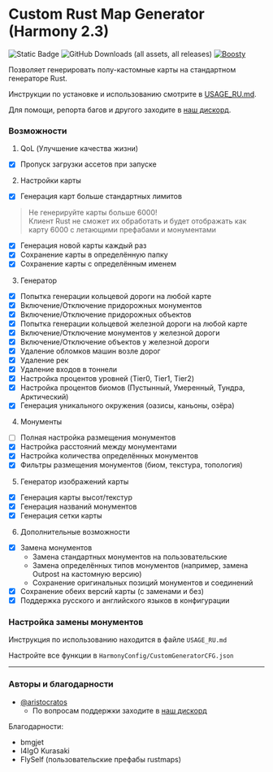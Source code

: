 # Custom Rust Map Generator (Harmony 2.3)
![Static Badge](https://img.shields.io/badge/Harmony-2.3-blue?style=for-the-badge)
![GitHub Downloads (all assets, all releases)](https://img.shields.io/github/downloads/hammzat/HarmonyCustomGenerator/total?style=for-the-badge&color=blue)
[![Boosty](https://img.shields.io/badge/Support%20on-Boosty-orange?style=for-the-badge)](https://boosty.to/aristocratos)

Позволяет генерировать полу-кастомные карты на стандартном генераторе Rust.

Инструкции по установке и использованию смотрите в [USAGE_RU.md](USAGE_RU.md).

Для помощи, репорта багов и другого заходите в [наш дискорд](https://discord.gg/xUdpkm8RUS).

### Возможности

1. QoL (Улучшение качества жизни)
- [x] Пропуск загрузки ассетов при запуске

2. Настройки карты
- [x] Генерация карт больше стандартных лимитов
> Не генерируйте карты больше 6000!  
> Клиент Rust не сможет их обработать и будет отображать как карту 6000 с летающими префабами и монументами

- [x] Генерация новой карты каждый раз
- [x] Сохранение карты в определённую папку
- [x] Сохранение карты с определённым именем
  
3. Генератор
- [x] Попытка генерации кольцевой дороги на любой карте
- [x] Включение/Отключение придорожных монументов
- [x] Включение/Отключение придорожных объектов
- [x] Попытка генерации кольцевой железной дороги на любой карте
- [x] Включение/Отключение монументов у железной дороги
- [x] Включение/Отключение объектов у железной дороги
- [x] Удаление обломков машин возле дорог
- [x] Удаление рек
- [x] Удаление входов в тоннели
- [x] Настройка процентов уровней (Tier0, Tier1, Tier2)
- [x] Настройка процентов биомов (Пустынный, Умеренный, Тундра, Арктический)
- [x] Генерация уникального окружения (оазисы, каньоны, озёра)

4. Монументы
- [ ] Полная настройка размещения монументов
- [x] Настройка расстояний между монументами
- [x] Настройка количества определённых монументов
- [x] Фильтры размещения монументов (биом, текстура, топология)

5. Генератор изображений карты
- [x] Генерация карты высот/текстур
- [x] Генерация названий монументов
- [x] Генерация сетки карты

6. Дополнительные возможности
- [x] Замена монументов
  - Замена стандартных монументов на пользовательские
  - Замена определённых типов монументов (например, замена Outpost на кастомную версию)
  - Сохранение оригинальных позиций монументов и соединений
- [x] Сохранение обеих версий карты (с заменами и без)
- [x] Поддержка русского и английского языков в конфигурации

### Настройка замены монументов  
Инструкция по использованию находится в файле `USAGE_RU.md`


Настройте все функции в `HarmonyConfig/CustomGeneratorCFG.json`

------
### Авторы и благодарности
- [@aristocratos](https://github.com/hammzat)
  - По вопросам поддержки заходите в [наш дискорд](https://discord.gg/xUdpkm8RUS)
 
Благодарности:
- bmgjet
- I4IgO Kurasaki
- FlySelf (пользовательские префабы rustmaps) 